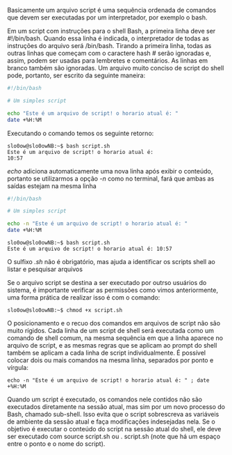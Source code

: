 Basicamente um arquivo script é uma sequência ordenada de comandos que devem ser executadas por um interpretador, por exemplo o bash.

Em um script com instruções para o shell Bash, a primeira linha deve ser #!/bin/bash. Quando essa linha é indicada, o interpretador de todas as instruções do arquivo será /bin/bash. Tirando a primeira linha, todas as outras linhas que começam com o caractere hash # serão ignoradas e, assim, podem ser usadas para lembretes e comentários. As linhas em branco também são ignoradas. Um arquivo muito conciso de script do shell pode, portanto, ser escrito da seguinte maneira:

```bash
#!/bin/bash

# Um simples script

echo "Este é um arquivo de script! o horario atual é: "
date +%H:%M
```

Executando o comando temos os seguinte retorno:

```
slo0ow@slo0owNB:~$ bash script.sh
Este é um arquivo de script! o horario atual é:
10:57
```

*echo* adiciona automaticamente uma nova linha após exibir o conteúdo, portanto se utilizarmos a opção *-n* como no terminal, fará que ambas as saídas estejam na mesma linha

```bash
#!/bin/bash

# Um simples script

echo -n "Este é um arquivo de script! o horario atual é: "
date +%H:%M
```

```
slo0ow@slo0owNB:~$ bash script.sh
Este é um arquivo de script! o horario atual é: 10:57
```

O sulfixo *.sh* não é obrigatório, mas ajuda a identificar os scripts shell ao listar e pesquisar arquivos

Se o arquivo script se destina a ser executado por outrso usuários do sistema, é importante verificar as permissões como vimos anteriormente, uma forma prática de realizar isso é com o comando:

```
slo0ow@slo0owNB:~$ chmod +x script.sh
```

O posicionamento e o recuo dos comandos em arquivos de script não são muito rígidos. Cada linha de um script de shell será executada como um comando de shell comum, na mesma sequência em que a linha aparece no arquivo de script, e as mesmas regras que se aplicam ao prompt do shell também se aplicam a cada linha de script individualmente. É possível colocar dois ou mais comandos na mesma linha, separados por ponto e vírgula:

```
echo -n "Este é um arquivo de script! o horario atual é: " ; date +%H:%M
```

Quando um script é executado, os comandos nele contidos não são executados diretamente na sessão atual, mas sim por um novo processo do Bash, chamado sub-shell. Isso evita que o script sobrescreva as variáveis de ambiente da sessão atual e faça modificações indesejadas nela. Se o objetivo é executar o conteúdo do script na sessão atual do shell, ele deve ser executado com source script.sh ou . script.sh (note que há um espaço entre o ponto e o nome do script).